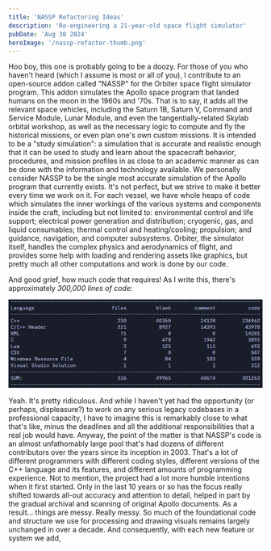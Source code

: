 ```yaml
---
title: 'NASSP Refactoring Ideas'
description: 'Re-engineering a 21-year-old space flight simulator'
pubDate: 'Aug 30 2024'
heroImage: '/nassp-refactor-thumb.png'
---
```


Hoo boy, this one is probably going to be a doozy. For those of you who haven't heard (which I assume is most or all of you), I contribute to an open-source addon called "NASSP" for the Orbiter space flight simulator program. This addon simulates the Apollo space program that landed humans on the moon in the 1960s and '70s. That is to say, it adds all the relevant space vehicles, including the Saturn 1B, Saturn V, Command and Service Module, Lunar Module, and even the tangentially-related Skylab orbital workshop, as well as the necessary logic to compute and fly the historical missions, or even plan one's own custom missions. It is intended to be a "study simulation": a simulation that is accurate and realistic enough that it can be used to study and learn about the spacecraft behavior, procedures, and mission profiles in as close to an academic manner as can be done with the information and technology available. We personally consider NASSP to be the single most accurate simulation of the Apollo program that currently exists. It's not perfect, but we strive to make it better every time we work on it. For each vessel, we have whole heaps of code which simulates the inner workings of the various systems and components inside the craft, including but not limited to: environmental control and life support; electrical power generation and distribution; cryogenic, gas, and liquid consumables; thermal control and heating/cooling; propulsion; and guidance, navigation, and computer subsystems. Orbiter, the simulator itself, handles the complex physics and aerodynamics of flight, and provides some help with loading and rendering assets like graphics, but pretty much all other computations and work is done by our code.

And good grief, how much code that requires! As I write this, there's approximately *300,000 lines of code*:

![Codebase statistics](./nassp-refactor/nassp_code_count.png)

Yeah. It's pretty ridiculous. And while I haven't yet had the opportunity (or perhaps, displeasure?) to work on any serious legacy codebases in a professional capacity, I have to imagine this is remarkably close to what that's like, minus the deadlines and all the additional responsibilities that a real job would have. Anyway, the point of the matter is that NASSP's code is an almost unfathomably large pool that's had dozens of different contributors over the years since its inception in 2003. That's a lot of different programmers with different coding styles, different versions of the C++ language and its features, and different amounts of programming experience. Not to mention, the project had a lot more humble intentions when it first started. Only in the last 10 years or so has the focus really shifted towards all-out accuracy and attention to detail, helped in part by the gradual archival and scanning of original Apollo documents. As a result... things are messy. Really messy. So much of the foundational code and structure we use for processing and drawing visuals remains largely unchanged in over a decade. And consequently, with each new feature or system we add,